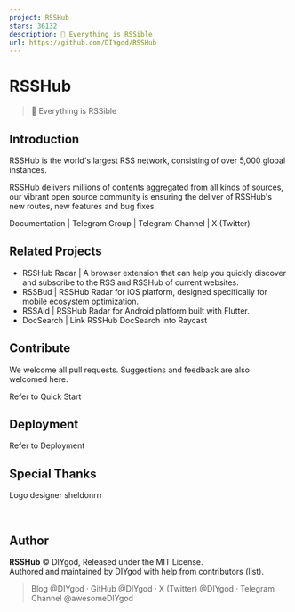 ```yaml
---
project: RSSHub
stars: 36132
description: 🧡 Everything is RSSible
url: https://github.com/DIYgod/RSSHub
---
```


RSSHub
======

> 🧡 Everything is RSSible

Introduction
------------

RSSHub is the world's largest RSS network, consisting of over 5,000 global instances.

RSSHub delivers millions of contents aggregated from all kinds of sources, our vibrant open source community is ensuring the deliver of RSSHub's new routes, new features and bug fixes.

Documentation | Telegram Group | Telegram Channel | X (Twitter)

Related Projects
----------------

-   RSSHub Radar | A browser extension that can help you quickly discover and subscribe to the RSS and RSSHub of current websites.
-   RSSBud | RSSHub Radar for iOS platform, designed specifically for mobile ecosystem optimization.
-   RSSAid | RSSHub Radar for Android platform built with Flutter.
-   DocSearch | Link RSSHub DocSearch into Raycast

Contribute
----------

We welcome all pull requests. Suggestions and feedback are also welcomed here.

Refer to Quick Start

Deployment
----------

Refer to Deployment

Special Thanks
--------------

Logo designer sheldonrrr

              

Author
------

**RSSHub** © DIYgod, Released under the MIT License.  
Authored and maintained by DIYgod with help from contributors (list).

> Blog @DIYgod · GitHub @DIYgod · X (Twitter) @DIYgod · Telegram Channel @awesomeDIYgod
